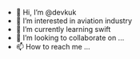 - 👋 Hi, I’m @devkuk
- 👀 I’m interested in aviation industry 
- 🌱 I’m currently learning swift
- 💞️ I’m looking to collaborate on ...
- 📫 How to reach me ...

<!---
devkuk/devkuk is a ✨ special ✨ repository because its `README.md` (this file) appears on your GitHub profile.
You can click the Preview link to take a look at your changes.
--->
